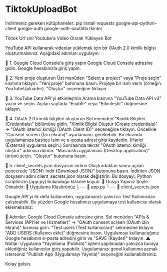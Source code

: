 # TiktokUploadBot
İndirmeniz gereken kütüphaneler:
pip install requests google-api-python-client google-auth google-auth-oauthlib tkinter



Tiktok Url'sini Youtube'a Video Olarak Yükleyen Bot

YouTube API kullanarak videolar yüklemek için bir OAuth 2.0 kimlik bilgisi oluşturmalısınız. Aşağıdaki adımları uygulayın:

📌 1. Google Cloud Console'a giriş yapın
Google Cloud Console adresine gidin.
Google hesabınızla giriş yapın.

📌 2. Yeni proje oluşturun
Üst menüden "Select a project" veya "Proje seçin" kısmına tıklayın.
"Yeni proje" butonuna basın.
Projeye bir isim verin (örneğin: YouTubeUploader).
"Oluştur" seçeneğine tıklayın.

📌 3. YouTube Data API'yi etkinleştirin
Arama kısmına "YouTube Data API v3" yazın ve seçin.
Açılan sayfada "Enable" veya "Etkinleştir" düğmesine tıklayın.

📌 4. OAuth 2.0 kimlik bilgileri oluşturun
Sol menüden "Kimlik Bilgileri (Credentials)" bölümüne gidin.
"Kimlik Bilgisi Oluştur (Create credentials)" → "OAuth istemci kimliği (OAuth Client ID)" seçeneğine tıklayın.
Öncelikle "Consent screen (İzin ekranı)" ayarlamanız gerekebilir. Bu ekranda uygulamanıza basitçe isim ve e-posta adresi girip kaydedin. (Harici (External) uygulama seçin.)
Sonrasında tekrar "OAuth istemci kimliği oluştur" adımına dönün.
"Masaüstü uygulaması (Desktop application)" türünü seçin.
"Oluştur" butonuna basın.

📌 5. client_secrets.json dosyasını indirin
Oluşturduktan sonra açılan pencerede "JSON'ı indir (Download JSON)" butonuna basın.
İndirilen JSON dosyasını adını client_secrets.json olarak değiştirin.
Bu dosyayı, Python scriptinizin (app.py) bulunduğu klasöre koyun.
📁 Dosya Yapınız Şöyle Olmalıdır:
📂 Uygulama Klasörünüz
├── 📄 app.py
└── 📄 client_secrets.json

Google API'yi ilk defa kullanırken, uygulamanızı yalnızca Test Kullanıcıları çalıştırabilir. Bu yüzden Google hesabınızı uygulamaya test kullanıcısı olarak eklemelisiniz:

🔸 Adımlar:
Google Cloud Console adresine girin.
Sol menüden "APIs & Services (API'ler ve Hizmetler)" → "OAuth consent screen (OAuth izin ekranı)" kısmına girin.
"Test users (Test kullanıcıları)" sekmesine tıklayın.
"ADD USERS (Kullanıcı ekle)" düğmesine basın.
Uygulamayı kullanacağınız Google hesabının e-posta adresini girin ve "SAVE (Kaydet)" tıklayın.
⚠️ Notlar:
Uygulama "Yayınlama (Publish)" işlemi yapılmadan yalnızca buraya eklediğiniz kullanıcılar giriş yapabilir.
Uygulamanızı genel kullanıma açmak isterseniz "Publish App (Uygulamayı Yayınla)" seçeneğini kullanabilirsiniz.

Kolay gelsin.
